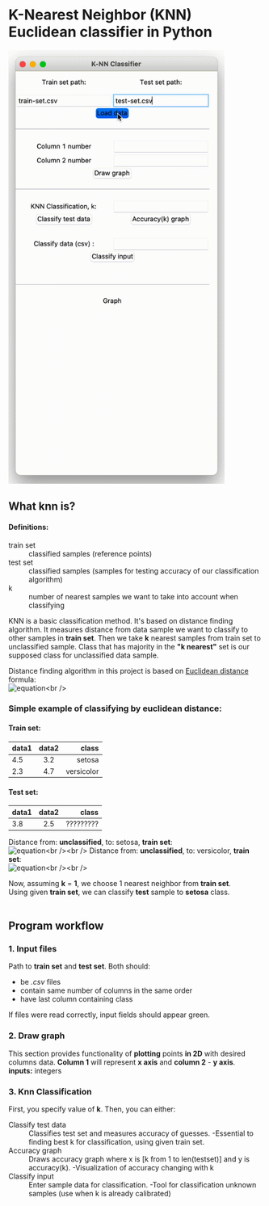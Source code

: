 # K-Nearest Neighbor (KNN) Euclidean classifier in Python

<img src="Assets/app-demo.gif" width="428" height="859"/>

## What knn is?
#### Definitions:

<dl>
  <dt>train set</dt>
  <dd>classified samples (reference points)</dd>
  <dt>test set</dt>
  <dd>classified samples (samples for testing accuracy of our classification algorithm)</dd>
  <dt>k</dt>
  <dd>number of nearest samples we want to take into account when classifying</dd>
</dl>

KNN is a basic classification method. It's based on distance finding algorithm. It measures distance from data sample we want to classify to other samples in **train set**. Then we take **k** nearest samples from train set to unclassified sample. Class that has majority in the **"k nearest"** set is our supposed class for unclassified data sample.<br />

Distance finding algorithm in this project is based on [Euclidean distance](https://en.wikipedia.org/wiki/Euclidean_distance) formula:<br />
![equation](https://latex.codecogs.com/png.image?\dpi{110}%20distance(x,y)=\sqrt{\sum_{i=i}^{n}(y_{i}-x_{i})})<br />

### Simple example of classifying by euclidean distance: 
#### Train set:
| data1 | data2 |    class   |
| ----- |:-----:| ----------:|
|  4.5  |  3.2  |   setosa   |
|  2.3  |  4.7  | versicolor |

#### Test set:
| data1 | data2 |    class   |
| ----- |:-----:| ----------:|
|  3.8  |  2.5  |  ????????? |

Distance from: **unclassified**, to: setosa, **train set**:<br />
![equation](https://latex.codecogs.com/png.image?\dpi{110}%20distance(setosa,%20test)=\sqrt{(4.5-3.8)^2+(3.2-2.5)^2}\approx%200.99)<br /><br />
Distance from: **unclassified**, to: versicolor, **train set**:<br />
![equation](https://latex.codecogs.com/png.image?\dpi{110}%20distance(versicolor,%20test)=\sqrt{(2.3-3.8)^2+(4.7-2.5)^2}\approx%202.66)<br /><br />

Now, assuming **k** = **1**, we choose 1 nearest neighbor from **train set**.<br />
Using given **train set**, we can classify **test** sample to **setosa** class.<br /><br />

## Program workflow
### 1. Input files
Path to **train set** and **test set**. Both should:
  * be *.csv* files
  * contain same number of columns in the same order
  * have last column containing class

If files were read correctly, input fields should appear green.
### 2. Draw graph
This section provides functionality of **plotting** points **in 2D** with desired columns data. **Column 1** will represent **x axis** and **column 2** - **y axis**.<br />
**inputs:** integers
### 3. Knn Classification
First, you specify value of **k**. Then, you can either:
<dl>
  <dt>Classify test data</dt>
  <dd>Classifies test set and measures accuracy of guesses. -Essential to finding best k for classification, using given train set.</dd>
  <dt>Accuracy graph</dt>
  <dd>Draws accuracy graph where x is [k from 1 to len(testset)] and y is accuracy(k). -Visualization of accuracy changing with k</dd>
  <dt>Classify input</dt>
  <dd>Enter sample data for classification. -Tool for classification unknown samples (use when k is already calibrated)</dd>
</dl>
